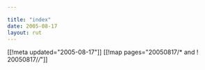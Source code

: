 ```yaml
---

title: "index"
date: 2005-08-17
layout: rut
---
```


[[!meta updated="2005-08-17"]]
[[!map pages="20050817/* and ! 20050817/*/*"]]

